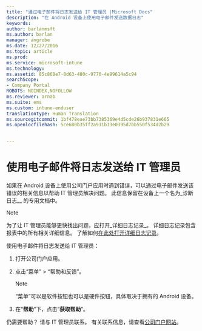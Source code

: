 ```yaml
---
title: "通过电子邮件将日志发送给 IT 管理员 |Microsoft Docs"
description: "在 Android 设备上使用电子邮件发送数据日志"
keywords: 
author: barlanmsft
ms.author: barlan
manager: angrobe
ms.date: 12/27/2016
ms.topic: article
ms.prod: 
ms.service: microsoft-intune
ms.technology: 
ms.assetid: 85c868e7-8d63-480c-9770-4e99614a5c94
searchScope:
- Company Portal
ROBOTS: NOINDEX,NOFOLLOW
ms.reviewer: arnab
ms.suite: ems
ms.custom: intune-enduser
translationtype: Human Translation
ms.sourcegitcommit: 1bf478eae73bb7385369e4d5cde26b937831e665
ms.openlocfilehash: 5ce680b35ff2a931b13e0395d7bb550f534d2b29


---
```



# <a name="send-logs-to-your-it-admin-using-email"></a>使用电子邮件将日志发送给 IT 管理员

如果在 Android 设备上使用公司门户应用时遇到错误，可以通过电子邮件发送该错误的相关信息以帮助 IT 管理员解决问题。 此信息保留在设备上一个名为_诊断日志__ 的专用文档中。

> [!Note]
> 为了让 IT 管理员能够更快找出问题，应打开_详细日志记录_。 详细日志记录包含报表中的所有相关详细信息。 了解如何[在此处打开详细日志记录](use-verbose-logging-to-help-your-it-administrator-fix-device-issues-android.md)。

使用电子邮件将日志发送给 IT 管理员：

1.  打开公司门户应用。

2.  点击“菜单” >  “帮助和反馈”。

    > [!NOTE]
    > “菜单”可以是软件按钮也可以是硬件按钮，具体取决于拥有的 Android 设备。

3.  在“**帮助**”下，点击“**获取帮助**”。

仍需要帮助？ 请与 IT 管理员联系。 有关联系信息，请查看[公司门户网站](http://portal.manage.microsoft.com)。



<!--HONumber=Dec16_HO5-->



